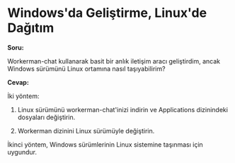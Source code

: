 # Windows'da Geliştirme, Linux'de Dağıtım

**Soru:**

Workerman-chat kullanarak basit bir anlık iletişim aracı geliştirdim, ancak Windows sürümünü Linux ortamına nasıl taşıyabilirim?

**Cevap:**

İki yöntem:

1. Linux sürümünü workerman-chat'inizi indirin ve Applications dizinindeki dosyaları değiştirin.

2. Workerman dizinini Linux sürümüyle değiştirin.

İkinci yöntem, Windows sürümlerinin Linux sistemine taşınması için uygundur.
